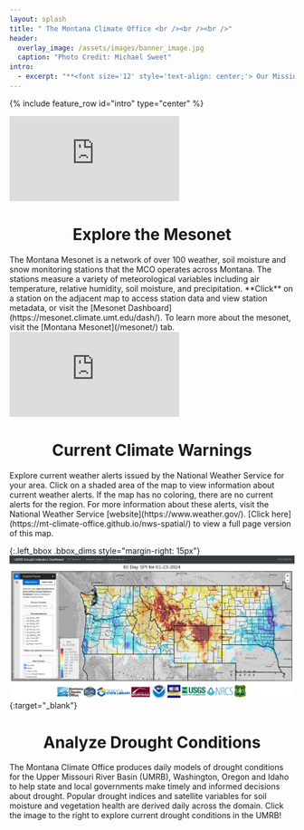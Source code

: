 ```yaml
---
layout: splash
title: " The Montana Climate Office <br /><br /><br />"
header:
  overlay_image: /assets/images/banner_image.jpg
  caption: "Photo Credit: Michael Sweet"
intro: 
  - excerpt: "**<font size='12' style='text-align: center;'> Our Mission</font>** <br /> The Montana Climate Office aims to provide high-quality, timely, relevant, and scientifically based climate, drought and water resources information and services to Montanans. As Montana's official climate data stewards, we strive to provide information for specific sectors of interest by either geography or industry, and assist stakeholders in adapting climate products to their needs."
---
```


{% include feature_row id="intro" type="center" %}

<div class="left_bbox bbox_dims"><iframe class="iframe_size" src="https://mesonet.climate.umt.edu/api/v2/map/stations/" frameborder="0px" float="left" scrolling="no"></iframe></div>

<h1 style="text-align: center;">Explore the Mesonet</h1>
The Montana Mesonet is a network of over 100 weather, soil moisture and snow monitoring stations that the MCO operates across Montana. The stations measure a variety of meteorological variables including air temperature, relative humidity, soil moisture, and precipitation. **Click** on a station on the adjacent map to access station data and view station metadata, or visit the [Mesonet Dashboard](https://mesonet.climate.umt.edu/dash/). To learn more about the mesonet, visit the [Montana Mesonet](/mesonet/) tab.

<!-- This makes a nice horizontal rule between sections. -->
<div class="feature__wrapper"></div>

<div class="right_bbox bbox_dims"><iframe class="iframe_size" src="https://mt-climate-office.github.io/nws-spatial/" frameborder="0px" float="right" scrolling="no"></iframe></div>

<h1 style="text-align: center;">Current Climate Warnings</h1>
Explore current weather alerts issued by the National Weather Service for your area. Click on a shaded area of the map to view information about current weather alerts. If the map has no coloring, there are no current alerts for the region. For more information about these alerts, visit the National Weather Service [website](https://www.weather.gov/). [Click here](https://mt-climate-office.github.io/nws-spatial/) to view a full page version of this map.

<!-- This makes a nice horizontal rule between sections. -->
<div class="feature__wrapper"></div>

{:.left_bbox .bbox_dims style="margin-right: 15px"}
[![image-right](/assets/images/drought_example.png)](https://drought.climate.umt.edu/){:target="_blank"}

<h1 style="text-align: center;">Analyze Drought Conditions</h1>
The Montana Climate Office produces daily models of drought conditions for the Upper Missouri River Basin (UMRB), Washington, Oregon and Idaho to help state and local governments make timely and informed decisions about drought. Popular drought indices and satellite variables for soil moisture and vegetation health are derived daily across the domain. Click the image to the right to explore current drought conditions in the UMRB!

<!-- This makes a nice horizontal rule between sections. -->
<div class="feature__wrapper"></div>

